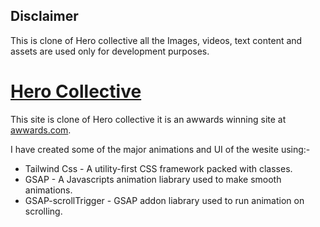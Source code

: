 ## Disclaimer

This is clone of Hero collective all the Images, videos, text content and assets are used only for development purposes.


#  [Hero Collective](https://www.herocollective.co/)

This site is clone of Hero collective it is an awwards winning site at [awwards.com](https://www.awwwards.com/sites/hero-collective).

I have created some of the major animations and UI of the wesite using:-

* Tailwind Css - A utility-first CSS framework packed with classes.
* GSAP - A Javascripts animation liabrary used to make smooth animations.
* GSAP-scrollTrigger - GSAP addon liabrary used to run animation on scrolling.